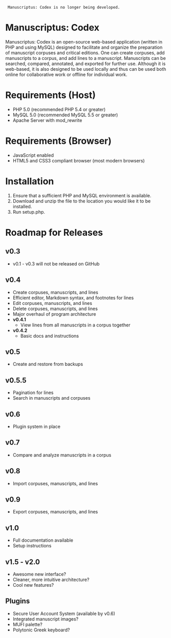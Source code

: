      Manuscriptus: Codex is no longer being developed.

# Manuscriptus: Codex #
Manuscriptus: Codex is an open-source web-based application (written in PHP and using MySQL) designed to facilitate and organize the preparation of manuscript corpuses and critical editions. One can create corpuses, add manuscripts to a corpus, and add lines to a manuscript. Manuscripts can be searched, compared, annotated, and exported for further use. Although it is web-based, it is also designed to be used locally and thus can be used both online for collaborative work or offline for individual work.

# Requirements (Host) #
* PHP 5.0 (recommended PHP 5.4 or greater)
* MySQL 5.0 (recommended MySQL 5.5 or greater)
* Apache Server with mod_rewrite

# Requirements (Browser) #
* JavaScript enabled
* HTML5 and CSS3 compliant browser (most modern browsers)

# Installation #
1. Ensure that a sufficient PHP and MySQL environment is available.
2. Download and unzip the file to the location you would like it to be installed.
3. Run setup.php.

# Roadmap for Releases #

## v0.3 ##
* v0.1 - v0.3 will not be released on GitHub

## v0.4 ##
* Create corpuses, manuscripts, and lines
* Efficient editor, Markdown syntax, and footnotes for lines
* Edit corpuses, manuscripts, and lines
* Delete corpuses, manuscripts, and lines
* Major overhaul of program architecture
* **v0.4.1**
	* View lines from all manuscripts in a corpus together
* **v0.4.2**
	* Basic docs and instructions

## v0.5 ##
* Create and restore from backups

## v0.5.5 ##
* Pagination for lines
* Search in manuscripts and corpuses 

## v0.6 ##
* Plugin system in place

## v0.7 ##
* Compare and analyze manuscripts in a corpus

## v0.8 ##
* Import corpuses, manuscripts, and lines

## v0.9 ##
* Export corpuses, manuscripts, and lines

## v1.0 ##
* Full documentation available
* Setup instructions

## v1.5 - v2.0 ##
* Awesome new interface?
* Cleaner, more intuitive architecture?
* Cool new features?

## Plugins ##
* Secure User Account System (available by v0.6)
* Integrated manuscript images?
* MUFI palette?
* Polytonic Greek keyboard?
